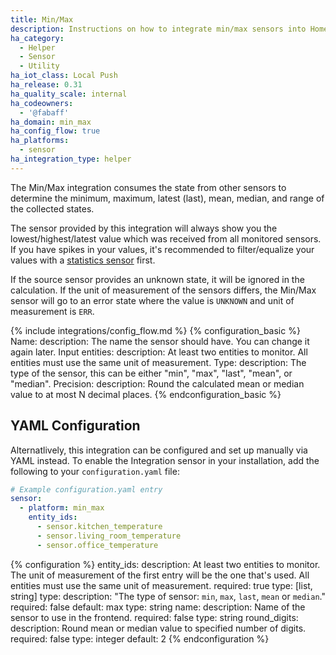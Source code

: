 ```yaml
---
title: Min/Max
description: Instructions on how to integrate min/max sensors into Home Assistant.
ha_category:
  - Helper
  - Sensor
  - Utility
ha_iot_class: Local Push
ha_release: 0.31
ha_quality_scale: internal
ha_codeowners:
  - '@fabaff'
ha_domain: min_max
ha_config_flow: true
ha_platforms:
  - sensor
ha_integration_type: helper
---
```


The Min/Max integration consumes the state from other sensors to determine the minimum, maximum, latest (last), mean, median, and range of the collected states.

The sensor provided by this integration will always show you the lowest/highest/latest value which was received from all monitored sensors. If you have spikes in your values, it's recommended to filter/equalize your values with a [statistics sensor](/integrations/statistics) first.

If the source sensor provides an unknown state, it will be ignored in the calculation. If the unit of measurement of the sensors differs, the Min/Max sensor will go to an error state where the value is `UNKNOWN` and unit of measurement is `ERR`.

{% include integrations/config_flow.md %}
{% configuration_basic %}
Name:
  description: The name the sensor should have. You can change it again later.
Input entities:
  description: At least two entities to monitor. All entities must use the same unit of measurement.
Type:
  description: The type of the sensor, this can be either "min", "max", "last", "mean", or "median".
Precision:
  description: Round the calculated mean or median value to at most N decimal places.
{% endconfiguration_basic %}

## YAML Configuration

Alternatlively, this integration can be configured and set up manually via YAML
instead. To enable the Integration sensor in your installation, add the
following to your `configuration.yaml` file:

```yaml
# Example configuration.yaml entry
sensor:
  - platform: min_max
    entity_ids:
      - sensor.kitchen_temperature
      - sensor.living_room_temperature
      - sensor.office_temperature
```

{% configuration %}
entity_ids:
  description: At least two entities to monitor. The unit of measurement of the first entry will be the one that's used. All entities must use the same unit of measurement.
  required: true
  type: [list, string]
type:
  description: "The type of sensor: `min`, `max`, `last`, `mean` or `median`."
  required: false
  default: max
  type: string
name:
  description: Name of the sensor to use in the frontend.
  required: false
  type: string
round_digits:
  description: Round mean or median value to specified number of digits.
  required: false
  type: integer
  default: 2
{% endconfiguration %}
